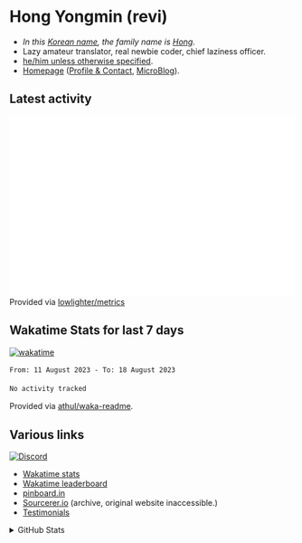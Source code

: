 # Hong Yongmin (revi)

* *In this [Korean name](https://en.wikipedia.org/wiki/Korean_name), the family name is [Hong](https://en.wikipedia.org/wiki/Hong_(Korean_surname)).*
* Lazy amateur translator, real newbie coder, chief laziness officer.
* [he/him unless otherwise specified](https://en.pronouns.page/@revi).
* [Homepage](https://revi.omg.lol) ([Profile & Contact](https://profile.omg.lol/revi), [MicroBlog](https://revi.blog/)).

## Latest activity

![GitHub Activities](metrics.activity.svg)
Provided via [lowlighter/metrics](https://github.com/lowlighter/metrics)

## Wakatime Stats for last 7 days

[![wakatime](https://wakatime.com/badge/user/d0012b89-4235-495d-b0c3-f9667df0e042.svg)](https://wakatime.com/@d0012b89-4235-495d-b0c3-f9667df0e042)

<!--START_SECTION:waka-->

```txt
From: 11 August 2023 - To: 18 August 2023

No activity tracked
```

<!--END_SECTION:waka-->

Provided via [athul/waka-readme](https://github.com/athul/waka-readme).

## Various links

[![Discord](https://img.shields.io/discord/446358054955384832?logo=discord&style=social)](https://revi.url.lol/discord)

* [Wakatime stats](https://github.com/revi/revi/blob/master/wakatime.md)
* [Wakatime leaderboard](https://wakatime.com/leaders/sec/0d630197-9761-422d-b67c-cd71547c0642/join/taeasttxvy)
* [pinboard.in](https://pinboard.in/u:revi)
* [Sourcerer.io](https://archive.is/cAhEV) (archive, original website inaccessible.)
* [Testimonials](https://github.com/revi/revi/blob/master/testimonial.md)

<details>
<summary>GitHub Stats</summary>
<a href="https://github-readme-stats.vercel.app"><img src="https://github-readme-stats.vercel.app/api?username=revi&count_private=true&show_icons=true&theme=solarized-light&include_all_commits=true" alt="revi's GitHub stats" align=right /></a>
</details>

<!--
GitHub boilerplate
### Hi there 👋

**revi/revi** is a ✨ _special_ ✨ repository because its `README.md` (this file) appears on your GitHub profile.

Here are some ideas to get you started:

- 🔭 I’m currently working on ...
- 🌱 I’m currently learning ...
- 👯 I’m looking to collaborate on ...
- 🤔 I’m looking for help with ...
- 💬 Ask me about ...
- 📫 How to reach me: ...
- 😄 Pronouns: ...
- ⚡ Fun fact: ...
-->
